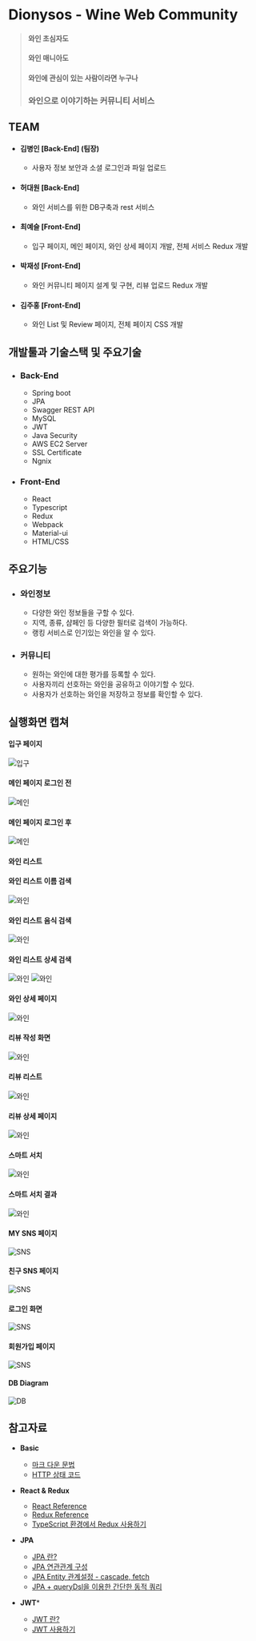 Dionysos - Wine Web Community
============

> #### 와인 초심자도
> #### 와인 매니아도
> #### 와인에 관심이 있는 사람이라면 누구나
> ### 와인으로 이야기하는 커뮤니티 서비스

## TEAM

- #### 김병인 [Back-End] (팀장)
   - 사용자 정보 보안과 소셜 로그인과 파일 업로드
- #### 허대원 [Back-End]
    - 와인 서비스를 위한 DB구축과 rest 서비스
- #### 최예슬 [Front-End]
    - 입구 페이지, 메인 페이지, 와인 상세 페이지 개발, 전체 서비스 Redux 개발
- #### 박재성 [Front-End]
    - 와인 커뮤니티 페이지 설계 및 구현, 리뷰 업로드 Redux 개발
- #### 김주홍 [Front-End]
    - 와인 List 및 Review 페이지, 전체 페이지 CSS 개발


## 개발툴과 기술스택 및 주요기술

- ### Back-End
    - Spring boot
    - JPA
    - Swagger REST API
    - MySQL
    - JWT
    - Java Security
    - AWS EC2 Server
    - SSL Certificate
    - Ngnix

- ### Front-End
    - React
    - Typescript
    - Redux
    - Webpack
    - Material-ui
    - HTML/CSS

## 주요기능

- ### 와인정보
    - 다양한 와인 정보들을 구할 수 있다.
    - 지역, 종류, 샴페인 등 다양한 필터로 검색이 가능하다.
    - 랭킹 서비스로 인기있는 와인을 알 수 있다.
- ### 커뮤니티
    - 원하는 와인에 대한 평가를 등록할 수 있다.
    - 사용자끼리 선호하는 와인을 공유하고 이야기할 수 있다.
    - 사용자가 선호하는 와인을 저장하고 정보를 확인할 수 있다.


## 실행화면 캡쳐
#### 입구 페이지 
![입구](/img/latest/입구페이지.png "Entrance")
    
#### 메인 페이지 로그인 전
![메인](/img/latest/랭킹페이지_로그인전.png "Main1")

#### 메인 페이지 로그인 후
![메인](/img/latest/랭킹페이지_로그인후.png "Main2")
    
#### 와인 리스트 

#### 와인 리스트 이름 검색
![와인](/img/latest/와인리스트_이름검색.png "Wine_by_name")

#### 와인 리스트 음식 검색
![와인](/img/latest/와인리스트_음식검색.png "Wine_by_food")

#### 와인 리스트 상세 검색
![와인](/img/latest/와인리스트_상세검색.png "Wine_by_category")
![와인](/img/latest/와인리스트_상세검색2.png "Wine_by_category2")
    
#### 와인 상세 페이지 
![와인](/img/latest/와인상세페이지.png "WineInfo")

#### 리뷰 작성 화면
![와인](/img/latest/리뷰작성화면.PNG "write review")

#### 리뷰 리스트
![와인](/img/latest/리뷰리스트.png "Review List")

#### 리뷰 상세 페이지
![와인](/img/latest/리뷰상세.png "Review Detail")

#### 스마트 서치
![와인](/img/latest/스마트서치.png "Smart Search")

#### 스마트 서치 결과
![와인](/img/latest/스마트서치_결과.png "Smart Search 결과")
    
#### MY SNS 페이지 
![SNS](/img/latest/MYSNS.png "MY SNS")

#### 친구 SNS 페이지 
![SNS](/img/latest/친구SNS.png "Friend SNS")

#### 로그인 화면
![SNS](/img/latest/로그인화면.png "Login")

#### 회원가입 페이지 
![SNS](/img/latest/회원가입.png "Register")
    
#### DB Diagram
![DB](/img/db.png "db")
    
## 참고자료
- **Basic**
    -  <a href="https://gist.github.com/ihoneymon/652be052a0727ad59601">마크 다운 문법</a>
    -  <a href="https://ko.wikipedia.org/wiki/HTTP_%EC%83%81%ED%83%9C_%EC%BD%94%EB%93%9C">HTTP 상태 코드</a>

- **React & Redux**
    -  <a href="https://reactjs-kr.firebaseapp.com/docs/hello-world.html">React Reference</a>
    -  <a href="https://deminoth.github.io/redux/">Redux Reference</a>
    -  <a href="https://velog.io/@velopert/use-typescript-and-redux-like-a-pro">TypeScript 환경에서 Redux 사용하기</a>

- **JPA**
    - <a href="https://gmlwjd9405.github.io/2019/08/04/what-is-jpa.html">JPA 란?</a>
    - <a href="https://victorydntmd.tistory.com/208">JPA 연관관계 구성</a>
    - <a href="https://nowonbun.tistory.com/548">JPA Entity 관계설정 - cascade, fetch</a>
    - <a href="https://jojoldu.tistory.com/394">JPA + queryDsl을 이용한 간단한 동적 쿼리</a>

- **JWT***
    - <a href="https://velopert.com/2350">JWT 란?</a>
    - <a href="https://goodteacher.tistory.com/98?category=763707">JWT 사용하기</a>
